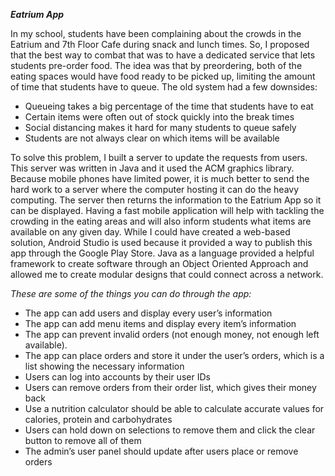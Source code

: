 ***Eatrium App***

In my school, students have been complaining about the crowds in the Eatrium and 7th Floor Cafe during snack and lunch times. So, I proposed that the best way to combat that was to have a dedicated service that lets students pre-order food. The idea was that by preordering, both of the eating spaces would have food ready to be picked up, limiting the amount of time that students have to queue. The old system had a few downsides: 

- Queueing takes a big percentage of the time that students have to eat 
- Certain items were often out of stock quickly into the break times
- Social distancing makes it hard for many students to queue safely 
- Students are not always clear on which items will be available


To solve this problem, I built a server to update the requests from users. This server was written in Java and it used the ACM graphics library. Because mobile phones have limited power, it is much better to send the hard work to a server where the computer hosting it can do the heavy computing. The server then returns the information to the Eatrium App so it can be displayed. Having a fast mobile application will help with tackling the crowding in the eating areas and will also inform students what items are available on any given day. While I could have created a web-based solution, Android Studio is used because it provided a way to publish this app through the Google Play Store. Java as a language provided a helpful framework to create software through an Object Oriented Approach and allowed me to create modular designs that could connect across a network. 


_These are some of the things you can do through the app:_

- The app can add users and display every user’s information 
- The app can add menu items and display every item’s information 
- The app can prevent invalid orders (not enough money, not enough left available).
- The app can place orders and store it under the user’s orders, which is a list showing the necessary information
- Users can log into accounts by their user IDs
- Users can remove orders from their order list, which gives their money back
- Use a nutrition calculator  should be able to calculate accurate values for calories, protein and carbohydrates
- Users can hold down on selections to remove them and click the clear button to remove all of them
- The admin’s user panel should update after users place or remove orders


